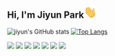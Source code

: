 
## Hi, I'm Jiyun Park<img src="https://raw.githubusercontent.com/isabellaji/isabellaji/main/wave.gif" width="30">

![jiyun's GitHub stats](https://github-readme-stats.vercel.app/api?username=Jiyun-Parkk&show_icons=true&theme=monokai&hide_title=true)
[![Top Langs](https://github-readme-stats.vercel.app/api/top-langs/?username=Jiyun-Parkk&layout=compact)](https://github.com/jiyun-par/github-readme-stats)

<p align="left"><img src ="https://img.shields.io/badge/html5-E34F26.svg?&style=for-the-badge&logo=HTML5&logoColor=white" align="center"/>
<img src ="https://img.shields.io/badge/css-1572B6.svg?&style=for-the-badge&logo=CSS3&logoColor=white" align="center"/>
<img src ="https://img.shields.io/badge/javascript-F7DF1E.svg?&style=for-the-badge&logo=JAVASCRIPT&logoColor=white" align="center"/>
  <img src ="https://img.shields.io/badge/typescript-3178C6.svg?&style=for-the-badge&logo=TYPESCRIPT&logoColor=white" align="center"/>
<img src ="https://img.shields.io/badge/jquery-0769AD.svg?&style=for-the-badge&logo=JQUERY&logoColor=white" align="center"/>
<img src ="https://img.shields.io/badge/react-61DAFB.svg?&style=for-the-badge&logo=REACT&logoColor=white" align="center"/>
<img src ="https://img.shields.io/badge/vue-4FC08D.svg?&style=for-the-badge&logo=vue.js&logoColor=white" align="center"/>
</p><br/>
